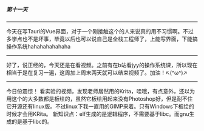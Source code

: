 ##### 第十一天

---

今天在写Tauri的Vue界面，对于一个刚接触这个的人来说真的用不习惯啊。不过多学点也不是坏事，毕竟以后也可以说自己是全栈工程师了，上能写界面，下能搞操作系统hahahahahahaha

---

好了，说正经的，今天还是在看视频。之前有在b站看jyy的操作系统课，所以现在相当于是在复习一遍，这周加上周末两天就可以结束视频了。加油！↖(^ω^)↗

---

今日份震惊！
看实验的视频，发现老师居然用的Krita，哇哦，有点意外，还以为用这个的大多数都是板绘的，虽然它板绘用起来没有Photoshop好，但是耐不住它开源还有linux版。不过linux下我一直用的GIMP来着。只有Windows下板绘的时候才会用KRita。
新知识点：elf生成的是逻辑程序，不需要基于libc。而gnu生成的是基于libc的。

